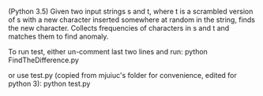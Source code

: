 (Python 3.5)
Given two input strings s and t, where t is a scrambled version of s with a new
character inserted somewhere at random in the string, finds the new character.
Collects frequencies of characters in s and t and matches them to find anomaly.

To run test, either un-comment last two lines and run:
python FindTheDifference.py

or use test.py (copied from mjuiuc's folder for convenience, edited for python 3):
python test.py

